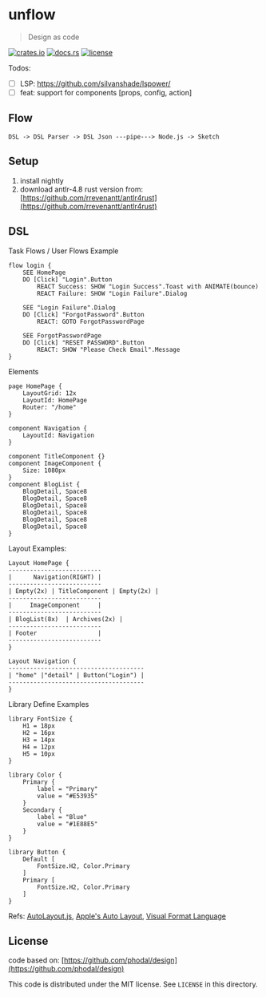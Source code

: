 # unflow

> Design as code

[![crates.io](https://meritbadge.herokuapp.com/unflow)](https://crates.io/crates/unflow)
[![docs.rs](https://docs.rs/unflow/badge.svg)](https://docs.rs/framework/)
[![license](https://img.shields.io/crates/l/unflow)](https://github.com/inherd/unflow/blob/master/LICENSE)

Todos:

 - [ ] LSP: https://github.com/silvanshade/lspower/
 - [ ] feat: support for components [props, config, action]

## Flow

```
DSL -> DSL Parser -> DSL Json ---pipe---> Node.js -> Sketch
```

## Setup

1. install nightly
2. download antlr-4.8 rust version from: [https://github.com/rrevenantt/antlr4rust](https://github.com/rrevenantt/antlr4rust)

## DSL

Task Flows / User Flows Example

```flow
flow login {
    SEE HomePage
    DO [Click] "Login".Button
        REACT Success: SHOW "Login Success".Toast with ANIMATE(bounce)
        REACT Failure: SHOW "Login Failure".Dialog

    SEE "Login Failure".Dialog
    DO [Click] "ForgotPassword".Button
        REACT: GOTO ForgotPasswordPage

    SEE ForgotPasswordPage
    DO [Click] "RESET PASSWORD".Button
        REACT: SHOW "Please Check Email".Message
}
```

Elements

```
page HomePage {
    LayoutGrid: 12x
    LayoutId: HomePage
    Router: "/home"
}

component Navigation {
    LayoutId: Navigation
}

component TitleComponent {}
component ImageComponent {
    Size: 1080px
}
component BlogList {
    BlogDetail, Space8
    BlogDetail, Space8
    BlogDetail, Space8
    BlogDetail, Space8
    BlogDetail, Space8
    BlogDetail, Space8
}
```

Layout Examples:

```
Layout HomePage {
--------------------------
|      Navigation(RIGHT) |
--------------------------
| Empty(2x) | TitleComponent | Empty(2x) |
--------------------------
|     ImageComponent     |
--------------------------
| BlogList(8x)  | Archives(2x) |
--------------------------
| Footer                 |
--------------------------
}

Layout Navigation {
--------------------------------------
| "home" |"detail" | Button("Login") |
--------------------------------------
}
```

Library Define Examples

```
library FontSize {
    H1 = 18px
    H2 = 16px
    H3 = 14px
    H4 = 12px
    H5 = 10px
}

library Color {
    Primary {
        label = "Primary"
        value = "#E53935"
    }
    Secondary {
        label = "Blue"
        value = "#1E88E5"
    }
}

library Button {
    Default [
        FontSize.H2, Color.Primary
    ]
    Primary [
        FontSize.H2, Color.Primary
    ]
}
```


Refs: [AutoLayout.js](https://github.com/IjzerenHein/autolayout.js), [Apple's Auto Layout](https://developer.apple.com/library/archive/documentation/UserExperience/Conceptual/AutolayoutPG/index.html), [Visual Format Language]((https://developer.apple.com/library/archive/documentation/UserExperience/Conceptual/AutolayoutPG/index.html))

License
---

code based on: [https://github.com/phodal/design](https://github.com/phodal/design)

This code is distributed under the MIT license. See `LICENSE` in this directory.

